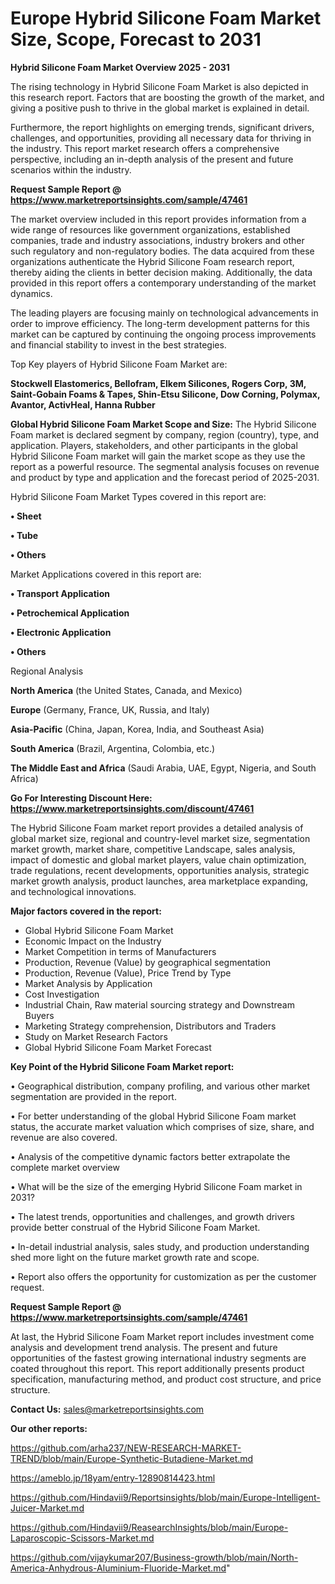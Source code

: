 # Europe Hybrid Silicone Foam Market Size, Scope, Forecast to 2031

<Strong> Hybrid Silicone Foam Market Overview 2025 - 2031</strong>

The rising technology in Hybrid Silicone Foam Market is also depicted in this research report. Factors that are boosting the growth of the market, and giving a positive push to thrive in the global market is explained in detail.

Furthermore, the report highlights on emerging trends, significant drivers, challenges, and opportunities, providing all necessary data for thriving in the industry. This report market research offers a comprehensive perspective, including an in-depth analysis of the present and future scenarios within the industry.

<strong>Request Sample Report @ <a href=https://www.marketreportsinsights.com/sample/47461>https://www.marketreportsinsights.com/sample/47461</a></strong>

The market overview included in this report provides information from a wide range of resources like government organizations, established companies, trade and industry associations, industry brokers and other such regulatory and non-regulatory bodies. The data acquired from these organizations authenticate the Hybrid Silicone Foam research report, thereby aiding the clients in better decision making. Additionally, the data provided in this report offers a contemporary understanding of the market dynamics.

The leading players are focusing mainly on technological advancements in order to improve efficiency. The long-term development patterns for this market can be captured by continuing the ongoing process improvements and financial stability to invest in the best strategies.

Top Key players of Hybrid Silicone Foam Market are:

<strong>Stockwell Elastomerics, Bellofram, Elkem Silicones, Rogers Corp, 3M, Saint-Gobain Foams & Tapes, Shin-Etsu Silicone, Dow Corning, Polymax, Avantor, ActivHeal, Hanna Rubber</strong>

<strong><b>Global Hybrid Silicone Foam Market Scope and Size:</b></strong>
The Hybrid Silicone Foam market is declared segment by company, region (country), type, and application. Players, stakeholders, and other participants in the global Hybrid Silicone Foam market will gain the market scope as they use the report as a powerful resource. The segmental analysis focuses on revenue and product by type and application and the forecast period of 2025-2031.

Hybrid Silicone Foam Market Types covered in this report are:

<strong>•  Sheet

•  Tube

•  Others</strong>

Market Applications covered in this report are:

<strong>•  Transport Application

•  Petrochemical Application

•  Electronic Application

•  Others</strong> 

Regional Analysis

<strong>North America</strong> (the United States, Canada, and Mexico)

<strong>Europe</strong> (Germany, France, UK, Russia, and Italy)

<strong>Asia-Pacific</strong> (China, Japan, Korea, India, and Southeast Asia)

<strong>South America</strong> (Brazil, Argentina, Colombia, etc.)

<strong>The Middle East and Africa</strong> (Saudi Arabia, UAE, Egypt, Nigeria, and South Africa)

<strong>Go For Interesting Discount Here: <a href=https://www.marketreportsinsights.com/discount/47461>https://www.marketreportsinsights.com/discount/47461</a></strong>

The Hybrid Silicone Foam market report provides a detailed analysis of global market size, regional and country-level market size, segmentation market growth, market share, competitive Landscape, sales analysis, impact of domestic and global market players, value chain optimization, trade regulations, recent developments, opportunities analysis, strategic market growth analysis, product launches, area marketplace expanding, and technological innovations.

<strong><b>Major factors covered in the report:</b></strong>
<ul>
  <li>Global Hybrid Silicone Foam Market </li>
  <li>Economic Impact on the Industry</li>
  <li>Market Competition in terms of Manufacturers</li>
  <li>Production, Revenue (Value) by geographical segmentation</li>
  <li>Production, Revenue (Value), Price Trend by Type</li>
  <li>Market Analysis by Application</li>
  <li>Cost Investigation</li>
  <li>Industrial Chain, Raw material sourcing strategy and Downstream Buyers</li>
  <li>Marketing Strategy comprehension, Distributors and Traders</li>
  <li>Study on Market Research Factors</li>
  <li>Global Hybrid Silicone Foam Market Forecast</li>
</ul>

<strong><b>Key Point of the Hybrid Silicone Foam Market report:</b></strong>

• Geographical distribution, company profiling, and various other market segmentation are provided in the report.

• For better understanding of the global Hybrid Silicone Foam market status, the accurate market valuation which comprises of size, share, and revenue are also covered.

• Analysis of the competitive dynamic factors better extrapolate the complete market overview

• What will be the size of the emerging Hybrid Silicone Foam market in 2031?

• The latest trends, opportunities and challenges, and growth drivers provide better construal of the Hybrid Silicone Foam Market.

• In-detail industrial analysis, sales study, and production understanding shed more light on the future market growth rate and scope.

• Report also offers the opportunity for customization as per the customer request.

<strong>Request Sample Report @ <a href=https://www.marketreportsinsights.com/sample/47461>https://www.marketreportsinsights.com/sample/47461</a></strong>

At last, the Hybrid Silicone Foam Market report includes investment come analysis and development trend analysis. The present and future opportunities of the fastest growing international industry segments are coated throughout this report. This report additionally presents product specification, manufacturing method, and product cost structure, and price structure.

<strong>Contact Us:</strong>
sales@marketreportsinsights.com

<strong>Our other reports:</strong>

<a href=https://github.com/arha237/NEW-RESEARCH-MARKET-TREND/blob/main/Europe-Synthetic-Butadiene-Market.md>https://github.com/arha237/NEW-RESEARCH-MARKET-TREND/blob/main/Europe-Synthetic-Butadiene-Market.md</a>

<a href=https://ameblo.jp/18yam/entry-12890814423.html>https://ameblo.jp/18yam/entry-12890814423.html</a>

<a href=https://github.com/Hindavii9/Reportsinsights/blob/main/Europe-Intelligent-Juicer-Market.md>https://github.com/Hindavii9/Reportsinsights/blob/main/Europe-Intelligent-Juicer-Market.md</a>

<a href=https://github.com/Hindavii9/ReasearchInsights/blob/main/Europe-Laparoscopic-Scissors-Market.md>https://github.com/Hindavii9/ReasearchInsights/blob/main/Europe-Laparoscopic-Scissors-Market.md</a>

<a href=https://github.com/vijaykumar207/Business-growth/blob/main/North-America-Anhydrous-Aluminium-Fluoride-Market.md>https://github.com/vijaykumar207/Business-growth/blob/main/North-America-Anhydrous-Aluminium-Fluoride-Market.md</a>"
